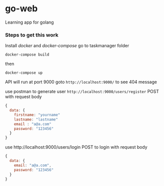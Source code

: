 # go-web
Learning app for golang


### Steps to get this work

Install *docker* and *docker-compose*
go to taskmanager folder

```
docker-compose build
```

then

```
docker-compose up
```

API will run at port 9000
goto `http://localhost:9000/` to see 404 message

use postman to generate user `http://localhost:9000/users/register` POST with request body 
```javascript
{
  data: {
    firstname: "yourname"
    lastname: "lastname"
    email : "a@a.com"
    password: "123456"
  }
}
```


use http://localhost:9000/users/login POST to login with request body

```javascript
{
  data: {
    email: "a@a.com",
    password: "123456"
  }
}
```
